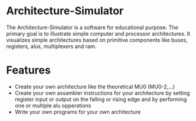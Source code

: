 Architecture-Simulator
======================
The Architecture-Simulator is a software for educational purpose. The primary goal is to illustrate simple computer and processor
architectures. It visualizes simple architectures based on primitive components like buses, registers, alus, multiplexers and ram.


Features
======================
* Create your own architecture like the theoretical MU0 (MU0-2,...)
* Create your own assambler instructions for your architecture by setting register input or output on the falling or rising edge and by performing one or multiple alu opperations
* Write your own programs for your own architecture 
